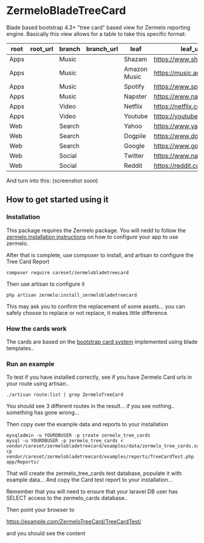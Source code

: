 # ZermeloBladeTreeCard
Blade based bootstrap 4.3+ "tree card"   based view for Zermelo reporting engine.
Basically this view allows for a table to take this specific format:

| root | root_url | branch | branch_url | leaf | leaf_url
-------|----------|--------|------------|------|----------
Apps   |          | Music  |            | Shazam | https://www.shazam.com  
Apps   |          | Music  |            | Amazon Music | https://music.amazon.com  
Apps   |          | Music  |            | Spotify | https://www.spotify.com  
Apps   |          | Music  |            | Napster | https://www.napster.com  
Apps   |          | Video  |            | Netflix | https://netflix.com  
Apps   |          | Video  |            | Youtube | https://youtube.com  
Web   |          | Search  |            | Yahoo | https://www.yahoo.com  
Web   |          | Search  |            | Dogpile | https://www.dogpile.com  
Web   |          | Search  |            | Google | https://www.google.com  
Web   |          | Social  |            | Twitter | https://www.napster.com  
Web   |          | Social  |            | Reddit | https://reddit.com  
 
And turn into this: (screenshot soon)
 
How to get started using it
-------------------------

### Installation

This package requires the Zermelo package. You will nedd to follow the [zermelo installation instructions](https://github.com/CareSet/Zermelo) 
on how to configure your app to use zermelo.

After that is complete, use composer to install, and artisan to configure the Tree Card Report

```
composer require careset/zermelobladetreecard
```

Then use artisan to configure it

```
php artisan zermelo:install_zermelobladetreecard
```

This may ask you to confirm the replacement of some assets... you can safely choose to replace or not replace, it makes little difference. 



### How the cards work
The cards are based on the [bootstrap card system](https://getbootstrap.com/docs/4.1/getting-started/introduction/) implemented using blade templates..



### Run an example
To test if you have installed correctly, see if you have Zermelo Card urls in your route using artisan..
```
./artisan route:list | grep ZermeloTreeCard
```

You should see 3 different routes in the result... if you see nothing.. something has gone wrong...

Then copy over the example data and reports to your installation
```
mysqladmin -u YOURDBUSER -p create zermelo_tree_cards
mysql -u YOURDBUSER -p zermelo_tree_cards < vendor/careset/zermelobladetreecard/examples/data/zermelo_tree_cards.sql
cp vendor/careset/zermelobladetreecard/examples/reports/TreeCardTest.php app/Reports/
```

That will create the zermelo_tree_cards test database, populate it with example data... 
And copy the Card test report to your installation...

Remember that you will need to ensure that your laravel DB user has SELECT access to the zermelo_cards database..

Then point your browser to

https://example.com/ZermeloTreeCard/TreeCardTest/

and you should see the content


